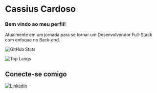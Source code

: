 # Cassius Cardoso

### Bem vindo ao meu perfil!

Atualmente em um jornada para se tornar um Desenvolvendor Full-Stack com enfoque no Back-end.

![GitHub Stats](https://github-readme-stats.vercel.app/api?username=CassiusCardoso&theme=transparent&bg_color=000&border_color=30A3DC&show_icons=true&icon_color=30A3DC&title_color=ff6e96&text_color=FFF)

![Top Langs](https://github-readme-stats-git-masterrstaa-rickstaa.vercel.app/api/top-langs/?username=CassiusCardoso&layout=compact&bg_color=000&border_color=30A3DC&title_color=ff6e96&text_color=FFF)

## Conecte-se comigo
[![LinkedIn](https://img.shields.io/badge/LinkedIn-000?style=for-the-badge&logo=linkedin&logoColor=0E76A8)](https://www.linkedin.com/in/cassiuscardosoo/)